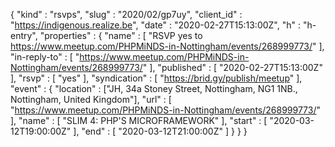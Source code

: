 {
  "kind" : "rsvps",
  "slug" : "2020/02/gp7uy",
  "client_id" : "https://indigenous.realize.be",
  "date" : "2020-02-27T15:13:00Z",
  "h" : "h-entry",
  "properties" : {
    "name" : [ "RSVP yes to https://www.meetup.com/PHPMiNDS-in-Nottingham/events/268999773/" ],
    "in-reply-to" : [ "https://www.meetup.com/PHPMiNDS-in-Nottingham/events/268999773/" ],
    "published" : [ "2020-02-27T15:13:00Z" ],
    "rsvp" : [ "yes" ],
    "syndication" : [ "https://brid.gy/publish/meetup" ],
    "event" : {
      "location" : ["JH,  34a Stoney Street, Nottingham, NG1 1NB., Nottingham, United Kingdom"],
      "url" : [ "https://www.meetup.com/PHPMiNDS-in-Nottingham/events/268999773/" ],
      "name" : [ "SLIM 4: PHP'S MICROFRAMEWORK" ],
      "start" : [ "2020-03-12T19:00:00Z" ],
      "end" : [ "2020-03-12T21:00:00Z" ]
    }
  }
}
